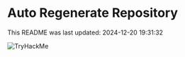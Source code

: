 # Auto Regenerate Repository

This README was last updated: 2024-12-20 19:31:32

 ![TryHackMe](https://tryhackme.com/badge/533634)